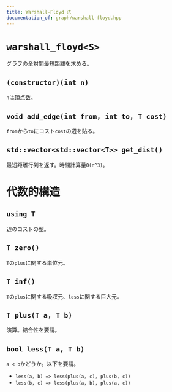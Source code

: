 ```yaml
---
title: Warshall-Floyd 法
documentation_of: graph/warshall-floyd.hpp
---
```


# `warshall_floyd<S>`
グラフの全対間最短距離を求める。

## `(constructor)(int n)`
`n`は頂点数。

## `void add_edge(int from, int to, T cost)`
`from`から`to`にコスト`cost`の辺を貼る。

## `std::vector<std::vector<T>> get_dist()`
最短距離行列を返す。時間計算量`O(n^3)`。

# 代数的構造
## `using T`
辺のコストの型。

## `T zero()`  
`T`の`plus`に関する単位元。

## `T inf()`  
`T`の`plus`に関する吸収元、`less`に関する巨大元。

## `T plus(T a, T b)`  
演算。結合性を要請。

## `bool less(T a, T b)`  
`a < b`かどうか。以下を要請。
- `less(a, b) => less(plus(a, c), plus(b, c))`
- `less(b, c) => less(plus(a, b), plus(a, c))`